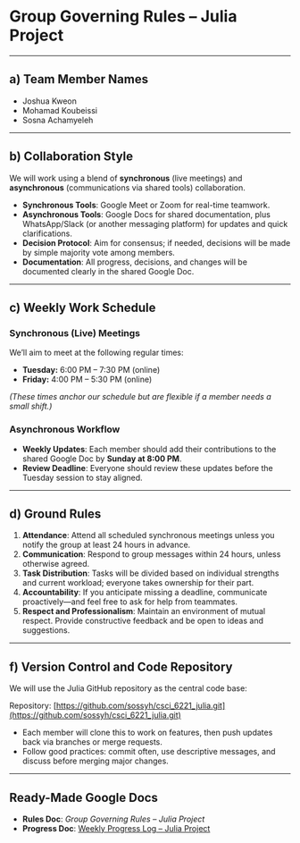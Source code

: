 # Group Governing Rules – Julia Project

---

## a) Team Member Names
- Joshua Kweon  
- Mohamad Koubeissi  
- Sosna Achamyeleh  

---

## b) Collaboration Style
We will work using a blend of **synchronous** (live meetings) and **asynchronous** (communications via shared tools) collaboration.

- **Synchronous Tools**: Google Meet or Zoom for real-time teamwork.  
- **Asynchronous Tools**: Google Docs for shared documentation, plus WhatsApp/Slack (or another messaging platform) for updates and quick clarifications.  
- **Decision Protocol**: Aim for consensus; if needed, decisions will be made by simple majority vote among members.  
- **Documentation**: All progress, decisions, and changes will be documented clearly in the shared Google Doc.  

---

## c) Weekly Work Schedule

### Synchronous (Live) Meetings
We’ll aim to meet at the following regular times:
- **Tuesday:** 6:00 PM – 7:30 PM (online)  
- **Friday:** 4:00 PM – 5:30 PM (online)  

*(These times anchor our schedule but are flexible if a member needs a small shift.)*  

### Asynchronous Workflow
- **Weekly Updates**: Each member should add their contributions to the shared Google Doc by **Sunday at 8:00 PM**.  
- **Review Deadline**: Everyone should review these updates before the Tuesday session to stay aligned.  

---

## d) Ground Rules
1. **Attendance**: Attend all scheduled synchronous meetings unless you notify the group at least 24 hours in advance.  
2. **Communication**: Respond to group messages within 24 hours, unless otherwise agreed.  
3. **Task Distribution**: Tasks will be divided based on individual strengths and current workload; everyone takes ownership for their part.  
4. **Accountability**: If you anticipate missing a deadline, communicate proactively—and feel free to ask for help from teammates.  
5. **Respect and Professionalism**: Maintain an environment of mutual respect. Provide constructive feedback and be open to ideas and suggestions.  

---

## f) Version Control and Code Repository
We will use the Julia GitHub repository as the central code base:  

Repository: [https://github.com/sossyh/csci_6221_julia.git](https://github.com/sossyh/csci_6221_julia.git)  

- Each member will clone this to work on features, then push updates back via branches or merge requests.  
- Follow good practices: commit often, use descriptive messages, and discuss before merging major changes.  

---

## Ready-Made Google Docs
- **Rules Doc**: *Group Governing Rules – Julia Project*  
- **Progress Doc**: [Weekly Progress Log – Julia Project](https://github.com/sossyh/csci_6221_julia/blob/main/PROGRESS_LOG.md)

